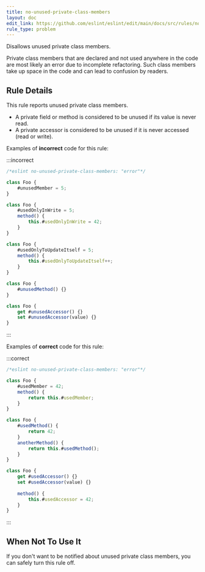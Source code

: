 ```yaml
---
title: no-unused-private-class-members
layout: doc
edit_link: https://github.com/eslint/eslint/edit/main/docs/src/rules/no-unused-private-class-members.md
rule_type: problem
---
```


Disallows unused private class members.

Private class members that are declared and not used anywhere in the code are most likely an error due to incomplete refactoring. Such class members take up space in the code and can lead to confusion by readers.

## Rule Details

This rule reports unused private class members.

* A private field or method is considered to be unused if its value is never read.
* A private accessor is considered to be unused if it is never accessed (read or write).

Examples of **incorrect** code for this rule:

:::incorrect

```js
/*eslint no-unused-private-class-members: "error"*/

class Foo {
    #unusedMember = 5;
}

class Foo {
    #usedOnlyInWrite = 5;
    method() {
        this.#usedOnlyInWrite = 42;
    }
}

class Foo {
    #usedOnlyToUpdateItself = 5;
    method() {
        this.#usedOnlyToUpdateItself++;
    }
}

class Foo {
    #unusedMethod() {}
}

class Foo {
    get #unusedAccessor() {}
    set #unusedAccessor(value) {}
}
```

:::

Examples of **correct** code for this rule:

:::correct

```js
/*eslint no-unused-private-class-members: "error"*/

class Foo {
    #usedMember = 42;
    method() {
        return this.#usedMember;
    }
}

class Foo {
    #usedMethod() {
        return 42;
    }
    anotherMethod() {
        return this.#usedMethod();
    }
}

class Foo {
    get #usedAccessor() {}
    set #usedAccessor(value) {}
    
    method() {
        this.#usedAccessor = 42;
    }
}
```

:::

## When Not To Use It

If you don't want to be notified about unused private class members, you can safely turn this rule off.
